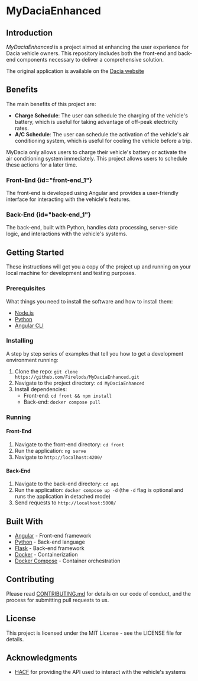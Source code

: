 # MyDaciaEnhanced

## Introduction
*MyDaciaEnhanced* is a project aimed at enhancing the user experience for Dacia vehicle owners. This repository includes both the front-end and back-end components necessary to deliver a comprehensive solution.

The original application is available on the [Dacia website](https://www.dacia.fr/decouvrez-mydacia.html)

## Benefits
The main benefits of this project are:
- **Charge Schedule**: The user can schedule the charging of the vehicle's battery, which is useful for taking advantage of off-peak electricity rates.
- **A/C Schedule**: The user can schedule the activation of the vehicle's air conditioning system, which is useful for cooling the vehicle before a trip.

MyDacia only allows users to charge their vehicle's battery or activate the air conditioning system immediately. This project allows users to schedule these actions for a later time.

### Front-End {id="front-end_1"}
The front-end is developed using Angular and provides a user-friendly interface for interacting with the vehicle's features.

### Back-End {id="back-end_1"}
The back-end, built with Python, handles data processing, server-side logic, and interactions with the vehicle's systems.

## Getting Started
These instructions will get you a copy of the project up and running on your local machine for development and testing purposes.

### Prerequisites
What things you need to install the software and how to install them:
- [Node.js](https://nodejs.org/)
- [Python](https://www.python.org/)
- [Angular CLI](https://cli.angular.io/)

### Installing
A step by step series of examples that tell you how to get a development environment running:

1. Clone the repo: `git clone https://github.com/Firelods/MyDaciaEnhanced.git`
2. Navigate to the project directory: `cd MyDaciaEnhanced`
3. Install dependencies:
   - Front-end: `cd front && npm install`
   - Back-end: `docker compose pull`

### Running

#### Front-End
1. Navigate to the front-end directory: `cd front`
2. Run the application: `ng serve`
3. Navigate to `http://localhost:4200/`

#### Back-End
1. Navigate to the back-end directory: `cd api`
2. Run the application: `docker compose up -d` (the `-d` flag is optional and runs the application in detached mode)
3. Send requests to `http://localhost:5000/`



## Built With
- [Angular](https://angular.io/) - Front-end framework
- [Python](https://www.python.org/) - Back-end language
- [Flask](https://flask.palletsprojects.com/en/3.0.x/) - Back-end framework
- [Docker](https://www.docker.com/) - Containerization
- [Docker Compose](https://docs.docker.com/compose/) - Container orchestration

## Contributing
Please read [CONTRIBUTING.md](CONTRIBUTING.md) for details on our code of conduct, and the process for submitting pull requests to us.

## License
This project is licensed under the MIT License - see the LICENSE file for details.

## Acknowledgments
- [HACF](https://github.com/hacf-fr/renault-api) for providing the API used to interact with the vehicle's systems
